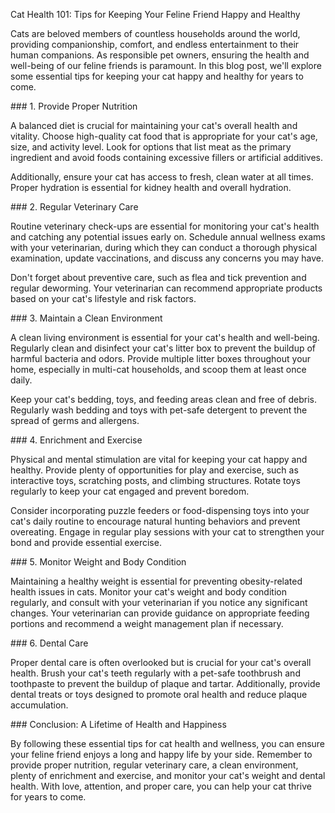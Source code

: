 Cat Health 101: Tips for Keeping Your Feline Friend Happy and Healthy

Cats are beloved members of countless households around the world,
providing companionship, comfort, and endless entertainment to their
human companions. As responsible pet owners, ensuring the health and
well-being of our feline friends is paramount. In this blog post, we\'ll
explore some essential tips for keeping your cat happy and healthy for
years to come.

\### 1. Provide Proper Nutrition

A balanced diet is crucial for maintaining your cat\'s overall health
and vitality. Choose high-quality cat food that is appropriate for your
cat\'s age, size, and activity level. Look for options that list meat as
the primary ingredient and avoid foods containing excessive fillers or
artificial additives.

Additionally, ensure your cat has access to fresh, clean water at all
times. Proper hydration is essential for kidney health and overall
hydration.

\### 2. Regular Veterinary Care

Routine veterinary check-ups are essential for monitoring your cat\'s
health and catching any potential issues early on. Schedule annual
wellness exams with your veterinarian, during which they can conduct a
thorough physical examination, update vaccinations, and discuss any
concerns you may have.

Don\'t forget about preventive care, such as flea and tick prevention
and regular deworming. Your veterinarian can recommend appropriate
products based on your cat\'s lifestyle and risk factors.

\### 3. Maintain a Clean Environment

A clean living environment is essential for your cat\'s health and
well-being. Regularly clean and disinfect your cat\'s litter box to
prevent the buildup of harmful bacteria and odors. Provide multiple
litter boxes throughout your home, especially in multi-cat households,
and scoop them at least once daily.

Keep your cat\'s bedding, toys, and feeding areas clean and free of
debris. Regularly wash bedding and toys with pet-safe detergent to
prevent the spread of germs and allergens.

\### 4. Enrichment and Exercise

Physical and mental stimulation are vital for keeping your cat happy and
healthy. Provide plenty of opportunities for play and exercise, such as
interactive toys, scratching posts, and climbing structures. Rotate toys
regularly to keep your cat engaged and prevent boredom.

Consider incorporating puzzle feeders or food-dispensing toys into your
cat\'s daily routine to encourage natural hunting behaviors and prevent
overeating. Engage in regular play sessions with your cat to strengthen
your bond and provide essential exercise.

\### 5. Monitor Weight and Body Condition

Maintaining a healthy weight is essential for preventing obesity-related
health issues in cats. Monitor your cat\'s weight and body condition
regularly, and consult with your veterinarian if you notice any
significant changes. Your veterinarian can provide guidance on
appropriate feeding portions and recommend a weight management plan if
necessary.

\### 6. Dental Care

Proper dental care is often overlooked but is crucial for your cat\'s
overall health. Brush your cat\'s teeth regularly with a pet-safe
toothbrush and toothpaste to prevent the buildup of plaque and tartar.
Additionally, provide dental treats or toys designed to promote oral
health and reduce plaque accumulation.

\### Conclusion: A Lifetime of Health and Happiness

By following these essential tips for cat health and wellness, you can
ensure your feline friend enjoys a long and happy life by your side.
Remember to provide proper nutrition, regular veterinary care, a clean
environment, plenty of enrichment and exercise, and monitor your cat\'s
weight and dental health. With love, attention, and proper care, you can
help your cat thrive for years to come.
